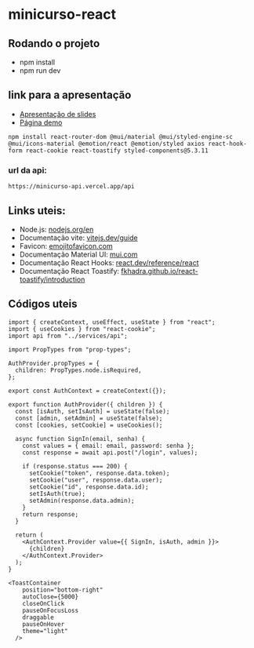 # minicurso-react

## Rodando o projeto

- npm install
- npm run dev

## link para a apresentação

- [Apresentação de slides](https://bpluscombr-my.sharepoint.com/:p:/g/personal/samuel_fitzlaff_bplus_com_br/EV9B6HSWI2pOnUiQl0WJnRcBnGE9BO6KpH0YVRFmtjj79A?e=2498U2)
- [Página demo](https://minicurso.fitzlaff.com/)

```
npm install react-router-dom @mui/material @mui/styled-engine-sc @mui/icons-material @emotion/react @emotion/styled axios react-hook-form react-cookie react-toastify styled-components@5.3.11
```

### url da api: 
```
https://minicurso-api.vercel.app/api
```

## Links uteis:
- Node.js: [nodejs.org/en](https://nodejs.org/en)
- Documentação vite: [vitejs.dev/guide](https://vitejs.dev/guide/)
- Favicon: [emojitofavicon.com](https://emojitofavicon.com/)
- Documentação Material UI: [mui.com](https://mui.com/)
- Documentação React Hooks: [react.dev/reference/react](https://react.dev/reference/react)
- Documentação React Toastify: [fkhadra.github.io/react-toastify/introduction](https://fkhadra.github.io/react-toastify/introduction/)

## Códigos uteis

```
import { createContext, useEffect, useState } from "react";
import { useCookies } from "react-cookie";
import api from "../services/api";

import PropTypes from "prop-types";

AuthProvider.propTypes = {
  children: PropTypes.node.isRequired,
};

export const AuthContext = createContext({});

export function AuthProvider({ children }) {
  const [isAuth, setIsAuth] = useState(false);
  const [admin, setAdmin] = useState(false);
  const [cookies, setCookie] = useCookies();

  async function SignIn(email, senha) {
    const values = { email: email, password: senha };
    const response = await api.post("/login", values);

    if (response.status === 200) {
      setCookie("token", response.data.token);
      setCookie("user", response.data.user);
      setCookie("id", response.data.id);
      setIsAuth(true);
      setAdmin(response.data.admin);
    }
    return response;
  }

  return (
    <AuthContext.Provider value={{ SignIn, isAuth, admin }}>
      {children}
    </AuthContext.Provider>
  );
}
```

```
<ToastContainer
    position="bottom-right"
    autoClose={5000}
    closeOnClick
    pauseOnFocusLoss
    draggable
    pauseOnHover
    theme="light"
  />
```
